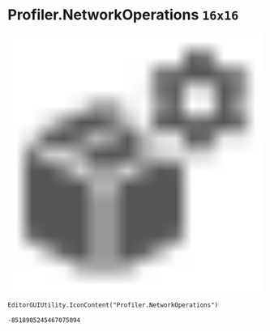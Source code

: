 # Profiler.NetworkOperations `16x16`
<img src="/img/Profiler.NetworkOperations.png" width=512 height=512>

``` CSharp
EditorGUIUtility.IconContent("Profiler.NetworkOperations")
```
```
-8518905245467075094
```

